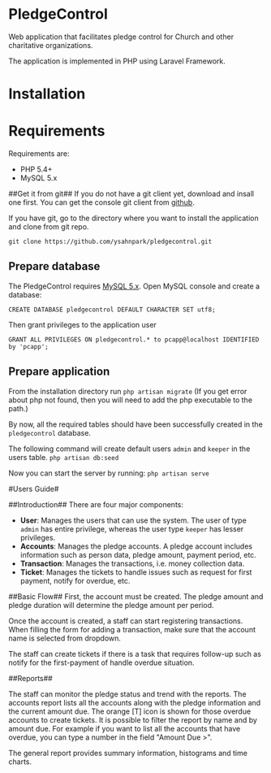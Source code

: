 PledgeControl
=============
Web application that facilitates pledge control for Church and other charitative organizations.

The application is implemented in PHP using Laravel Framework.

# Installation #

# Requirements #
Requirements are:
- PHP 5.4+
- MySQL 5.x


##Get it from git##
If you do not have a git client yet, download and insall one first. You can get the console git client from [github][1].

If you have git, go to the directory where you want to install the application and clone from git repo.

  `git clone https://github.com/ysahnpark/pledgecontrol.git`

## Prepare database ##
The PledgeControl requires [MySQL 5.x][2].
Open MySQL console and create a database:

  `CREATE DATABASE pledgecontrol DEFAULT CHARACTER SET utf8;`

Then grant privileges to the application user

  `GRANT ALL PRIVILEGES ON pledgecontrol.* to pcapp@localhost IDENTIFIED by 'pcapp';`

## Prepare application ##
From the installation directory run
`php artisan migrate`
(If you get error about php not found, then you will need to add the php executable to the path.)

By now, all the required tables should have been successfully created in the `pledgecontrol` database.

The following command will create default users `admin` and `keeper` in the users table.
  `php artisan db:seed`

Now you can start the server by running:
  `php artisan serve`


  [1]: http://git-scm.com/downloads
  [2]: http://www.mysql.com/
  

#Users Guide#

##Introduction##
There are four major components: 
- **User**: Manages the users that can use the system. The user of type `admin` has entire privilege, whereas the user type `keeper` has lesser privileges.
- **Accounts**: Manages the pledge accounts. A pledge account includes information such as person data, pledge amount, payment period,  etc.
- **Transaction**: Manages the transactions, i.e. money collection data.
- **Ticket**: Manages the tickets to handle issues such as request for first payment, notify for overdue, etc.

##Basic Flow##
First, the account must be created. The pledge amount and pledge duration will determine the pledge amount per period.

Once the account is created, a staff can start registering transactions. When filling the form for adding a transaction, make sure that the account name is selected from dropdown.

The staff can create tickets if there is a task that requires follow-up such as notify for the first-payment of handle overdue situation.

##Reports##

The staff can monitor the pledge status and trend with the reports.
The accounts report lists all the accounts along with the pledge information and the current amount due. The orange [T] icon is shown for those overdue accounts to create tickets.
It is possible to filter the report by name and by amount due. For example if you want to list all the accounts that have overdue, you can type a number in the field "Amount Due >".

The general report provides summary information, histograms and time charts.